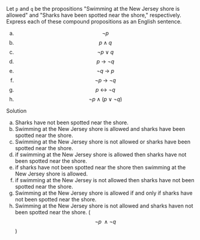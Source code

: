 Let ```p``` and ```q``` be the propositions "Swimming at the New Jersey shore is allowed" and "Sharks have been spotted near the shore," respectively. Express each of these compound propositions as an English sentence.

1. $$\neg p$$
2. $$p\;\wedge\;q$$
1. $$\neg p\;\vee\;q$$
3. $$p\;\rightarrow\;\neg q$$
4. $$\neg q\;\rightarrow\;p$$
5. $$\neg p\;\rightarrow\;\neg q$$
1. $$p\;\leftrightarrow\;\neg q$$
1. $$\neg p\;\wedge\;(p\;\vee\;\neg q)$$

Solution

1. Sharks have not been spotted near the shore.
2. Swimming at the New Jersey shore is allowed and sharks have been spotted near the shore.
3. Swimming at the New Jersey shore is not allowed or sharks have been spotted near the shore.
4. if swimming at the New Jersey shore is allowed then sharks have not been spotted near the shore.
5. if sharks have not been spotted near the shore then swimming at the New Jersey shore is allowed.
6. if swimming at the New Jersey is not allowed then sharks have not been spotted near the shore.
7. Swimming at the New Jersey shore is allowed if and only if sharks have not been spotted near the shore.
8. Swimming at the New Jersey shore is not allowed and sharks haven not been spotted near the shore. ($$\neg p\;\wedge\neg q$$)


<style type="text/css">
    ol { list-style-type: lower-alpha; }
</style>